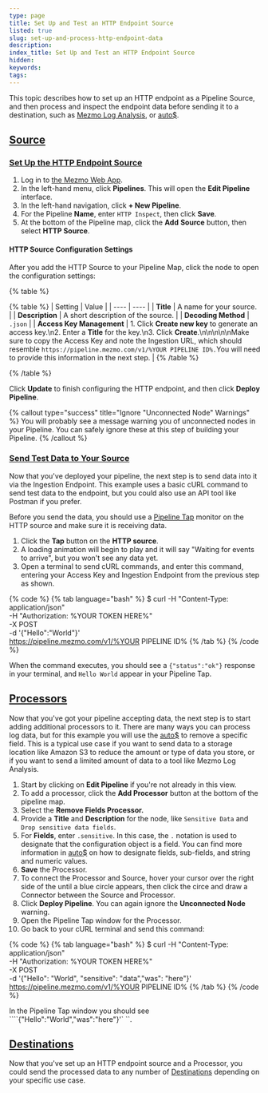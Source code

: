 ```yaml
---
type: page
title: Set Up and Test an HTTP Endpoint Source
listed: true
slug: set-up-and-process-http-endpoint-data
description: 
index_title: Set Up and Test an HTTP Endpoint Source
hidden: 
keywords: 
tags: 
---
```



This topic describes how to set up an HTTP endpoint as a Pipeline Source, and then process and inspect the endpoint data before sending it to a destination, such as [Mezmo Log Analysis](/docs/about-mezmo-log-analysis), or [auto$](/telemetry-pipelines/s3-destination).

## [Source](https://docs.mezmo.com/docs/pipeline-architecture-HTTP-endpoint#source)

### [Set Up the HTTP Endpoint Source](https://docs.mezmo.com/docs/pipeline-architecture-HTTP-endpoint#set-up-the-http-endpoint-source)

1. Log in to [the Mezmo Web App](https://docs.mezmo.com/app.mezmo.com).
2. In the left-hand menu, click **Pipelines**. This will open the **Edit Pipeline** interface.
3. In the left-hand navigation, click **+ New Pipeline**.
4. For the Pipeline **Name**, enter `HTTP Inspect`, then click **Save**.
5. At the bottom of the Pipeline map, click the **Add** **Source** button, then select **HTTP Source**.


#### HTTP Source Configuration Settings

After you add the HTTP Source to your Pipeline Map, click the node to open the configuration settings:

{% table %}

{% table %}
| Setting | Value | 
| ---- | ---- | 
| **Title** | A name for your source. | 
| **Description** | A short description of the source. | 
| **Decoding Method** | `.json` | 
| **Access Key Management** | 1. Click **Create new key** to generate an access key.\n2. Enter a **Title** for the key.\n3. Click **Create**.\n\n\n\n\nMake sure to copy the Access Key and note the Ingestion URL, which should resemble `https://pipeline.mezmo.com/v1/%YOUR PIPELINE ID%.`You will need to provide this information in the next step. | 
{% /table %}

{% /table %}

Click **Update** to finish configuring the HTTP endpoint, and then click **Deploy Pipeline**.

{% callout type="success" title="Ignore \"Unconnected Node\" Warnings" %}
You will probably see a message warning you of unconnected nodes in your Pipeline. You can safely ignore these at this step of building your Pipeline.
{% /callout %}

### [Send Test Data to Your Source](https://docs.mezmo.com/docs/pipeline-architecture-HTTP-endpoint#send-test-data-to-your-source)

Now that you've deployed your pipeline, the next step is to send data into it via the Ingestion Endpoint. This example uses a basic cURL command to send test data to the endpoint, but you could also use an API tool like Postman if you prefer.

Before you send the data, you should use a [Pipeline Tap](/telemetry-pipelines/view-pipeline-data) monitor on the HTTP source and make sure it is receiving data.

1. Click the **Tap** button on the **HTTP source**.
2. A loading animation will begin to play and it will say "Waiting for events to arrive", but you won't see any data yet.
3. Open a terminal to send cURL commands, and enter this command, entering your Access Key and Ingestion Endpoint from the previous step as shown.

{% code %}
{% tab language="bash" %}
$ curl -H "Content-Type: application/json" \
-H "Authorization: %YOUR TOKEN HERE%" \
-X POST \
-d '{"Hello":"World"}' \
https://pipeline.mezmo.com/v1/%YOUR PIPELINE ID%
{% /tab %}
{% /code %}

When the command executes, you should see a `{"status":"ok"}` response in your terminal, and `Hello World` appear in your Pipeline Tap.

## [Processors](https://docs.mezmo.com/docs/pipeline-architecture-HTTP-endpoint#processors)

Now that you've got your pipeline accepting data, the next step is to start adding additional processors to it. There are many ways you can process log data, but for this example you will use the [auto$](/telemetry-pipelines/drop-fields-processor) to remove a specific field. This is a typical use case if you want to send data to a storage location like Amazon S3 to reduce the amount or type of data you store, or if you want to send a limited amount of data to a tool like Mezmo Log Analysis.

1. Start by clicking on **Edit Pipeline** if you're not already in this view.
2. To add a processor, click the **Add Processor** button at the bottom of the pipeline map.
3. Select the **Remove Fields Processor.**
4. Provide a **Title** and **Description** for the node, like `Sensitive Data` and `Drop sensitive data fields`.
5. For **Fields**, enter `.sensitive`. In this case, the `.` notation is used to designate that the configuration object is a field. You can find more information in [auto$](/telemetry-pipelines/pipeline-event-data-model) on how to designate fields, sub-fields, and string and numeric values.
6. **Save** the Processor.
7. To connect the Processor and Source, hover your cursor over the right side of the until a blue circle appears, then click the circe and draw a Connector between the Source and Processor.
8. Click **Deploy Pipeline**. You can again ignore the **Unconnected Node** warning.
9. Open the Pipeline Tap window for the Processor.
10. Go back to your cURL terminal and send this command:

{% code %}
{% tab language="bash" %}
$ curl -H "Content-Type: application/json" \
-H "Authorization: %YOUR TOKEN HERE%" \
-X POST \
-d '{"Hello": "World", "sensitive": "data","was": "here"}' \
https://pipeline.mezmo.com/v1/%YOUR PIPELINE ID%
{% /tab %}
{% /code %}

In the Pipeline Tap window you should see ````{"Hello":"World","was":"here"}'` ``.

## [Destinations](https://docs.mezmo.com/docs/pipeline-architecture-HTTP-endpoint#destinations)

Now that you've set up an HTTP endpoint source and a Processor, you could send the processed data to any number of [Destinations](/telemetry-pipelines/set-up-pipeline-destinations) depending on your specific use case.